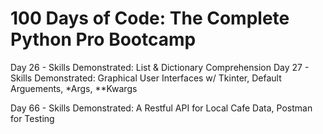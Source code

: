 # 100 Days of Code: The Complete Python Pro Bootcamp




Day 26 - Skills Demonstrated: List & Dictionary Comprehension
Day 27 - Skills Demonstrated: Graphical User Interfaces w/ Tkinter, Default Arguements, *Args, **Kwargs

Day 66 - Skills Demonstrated: A Restful API for Local Cafe Data, Postman for Testing
